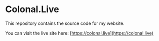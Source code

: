 # Colonal.Live
This repository contains the source code for my website.

You can visit the live site here: [https://colonal.live](https://colonal.live)
